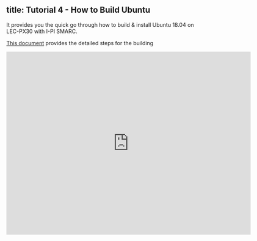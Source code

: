 title: Tutorial 4 - How to Build Ubuntu
---


It provides you the quick go through how to build & install Ubuntu 18.04 on LEC-PX30 with I-PI SMARC. 

[This document](../HowToBuildUbuntu.html) provides the detailed steps for the building

<iframe width="640" height="480" src="https://www.youtube.com/embed/ypMezx14WA8" frameborder="0" allow="autoplay; encrypted-media" allowfullscreen></iframe>


